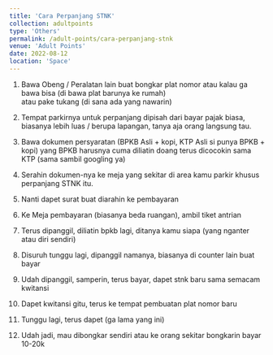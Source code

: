 ```yaml
---
title: 'Cara Perpanjang STNK'
collection: adultpoints
type: 'Others'
permalink: /adult-points/cara-perpanjang-stnk
venue: 'Adult Points'
date: 2022-08-12
location: 'Space'
---
```


1. Bawa Obeng / Peralatan lain buat bongkar plat nomor
atau kalau ga bawa bisa (di bawa plat barunya ke rumah)  
atau pake tukang (di sana ada yang nawarin)

2. Tempat parkirnya untuk perpanjang dipisah dari bayar pajak biasa, biasanya lebih luas / berupa lapangan, tanya aja orang langsung tau.
3. Bawa dokumen persyaratan (BPKB Asli + kopi, KTP Asli si punya BPKB + kopi) yang BPKB harusnya cuma diliatin doang terus dicocokin sama KTP (sama sambil googling ya)
4. Serahin dokumen-nya ke meja yang sekitar di area kamu parkir khusus perpanjang STNK itu.
5. Nanti dapet surat buat diarahin ke pembayaran
6. Ke Meja pembayaran (biasanya beda ruangan), ambil tiket antrian
7. Terus dipanggil, diliatin bpkb lagi, ditanya kamu siapa (yang nganter atau diri sendiri)
8. Disuruh tunggu lagi, dipanggil namanya, biasanya di counter lain buat bayar
9. Udah dipanggil, samperin, terus bayar, dapet stnk baru sama semacam kwitansi
10. Dapet kwitansi gitu, terus ke tempat pembuatan plat nomor baru
11. Tunggu lagi, terus dapet (ga lama yang ini)
12. Udah jadi, mau dibongkar sendiri atau ke orang sekitar bongkarin bayar 10-20k 
